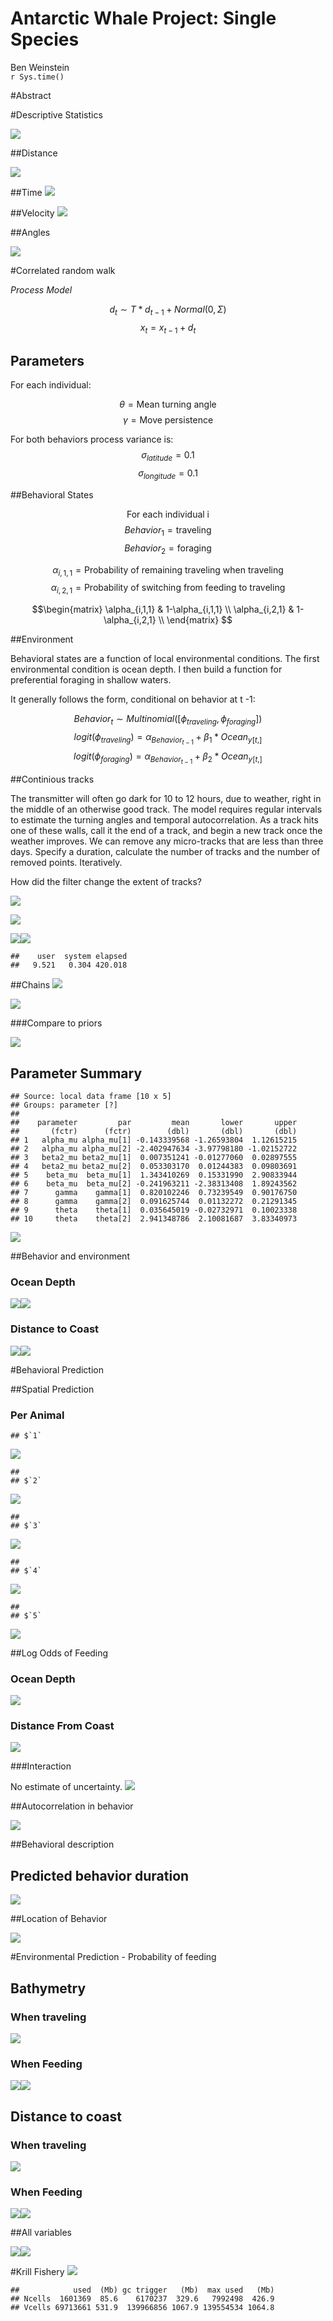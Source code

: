 # Antarctic Whale Project: Single Species
Ben Weinstein  
`r Sys.time()`  





#Abstract


#Descriptive Statistics


![](SingleSpecies_files/figure-html/unnamed-chunk-5-1.png)<!-- -->

##Distance

![](SingleSpecies_files/figure-html/unnamed-chunk-6-1.png)<!-- -->

##Time 
![](SingleSpecies_files/figure-html/unnamed-chunk-7-1.png)<!-- -->

##Velocity
![](SingleSpecies_files/figure-html/unnamed-chunk-8-1.png)<!-- -->

##Angles

![](SingleSpecies_files/figure-html/unnamed-chunk-9-1.png)<!-- -->

#Correlated random walk

*Process Model*

$$ d_{t} \sim T*d_{t-1} + Normal(0,\Sigma)$$
$$ x_t = x_{t-1} + d_{t} $$

## Parameters

For each individual:

$$\theta = \text{Mean turning angle}$$
$$\gamma = \text{Move persistence} $$

For both behaviors process variance is:
$$ \sigma_{latitude} = 0.1$$
$$ \sigma_{longitude} = 0.1$$

##Behavioral States

$$ \text{For each individual i}$$
$$ Behavior_1 = \text{traveling}$$
$$ Behavior_2 = \text{foraging}$$

$$ \alpha_{i,1,1} = \text{Probability of remaining traveling when traveling}$$
$$\alpha_{i,2,1} = \text{Probability of switching from feeding to traveling}$$

$$\begin{matrix}
  \alpha_{i,1,1} & 1-\alpha_{i,1,1} \\
  \alpha_{i,2,1} & 1-\alpha_{i,2,1} \\
\end{matrix}
$$

##Environment

Behavioral states are a function of local environmental conditions. The first environmental condition is ocean depth. I then build a function for preferential foraging in shallow waters.

It generally follows the form, conditional on behavior at t -1:

$$Behavior_t \sim Multinomial([\phi_{traveling},\phi_{foraging}])$$
$$logit(\phi_{traveling}) = \alpha_{Behavior_{t-1}} + \beta_1 * Ocean_{y[t,]}$$
$$logit(\phi_{foraging}) = \alpha_{Behavior_{t-1}} + \beta_2 * Ocean_{y[t,]}$$



##Continious tracks

The transmitter will often go dark for 10 to 12 hours, due to weather, right in the middle of an otherwise good track. The model requires regular intervals to estimate the turning angles and temporal autocorrelation. As a track hits one of these walls, call it the end of a track, and begin a new track once the weather improves. We can remove any micro-tracks that are less than three days.
Specify a duration, calculate the number of tracks and the number of removed points. Iteratively.





How did the filter change the extent of tracks?

![](SingleSpecies_files/figure-html/unnamed-chunk-13-1.png)<!-- -->

![](SingleSpecies_files/figure-html/unnamed-chunk-14-1.png)<!-- -->

![](SingleSpecies_files/figure-html/unnamed-chunk-15-1.png)<!-- -->![](SingleSpecies_files/figure-html/unnamed-chunk-15-2.png)<!-- -->




```
##    user  system elapsed 
##   9.521   0.304 420.018
```

##Chains
![](SingleSpecies_files/figure-html/unnamed-chunk-18-1.png)<!-- -->

![](SingleSpecies_files/figure-html/unnamed-chunk-19-1.png)<!-- -->

###Compare to priors

![](SingleSpecies_files/figure-html/unnamed-chunk-20-1.png)<!-- -->

## Parameter Summary

```
## Source: local data frame [10 x 5]
## Groups: parameter [?]
## 
##    parameter         par         mean       lower       upper
##       (fctr)      (fctr)        (dbl)       (dbl)       (dbl)
## 1   alpha_mu alpha_mu[1] -0.143339568 -1.26593804  1.12615215
## 2   alpha_mu alpha_mu[2] -2.402947634 -3.97798180 -1.02152722
## 3   beta2_mu beta2_mu[1]  0.007351241 -0.01277060  0.02897555
## 4   beta2_mu beta2_mu[2]  0.053303170  0.01244383  0.09803691
## 5    beta_mu  beta_mu[1]  1.343410269  0.15331990  2.90833944
## 6    beta_mu  beta_mu[2] -0.241963211 -2.38313408  1.89243562
## 7      gamma    gamma[1]  0.820102246  0.73239549  0.90176750
## 8      gamma    gamma[2]  0.091625744  0.01132272  0.21291345
## 9      theta    theta[1]  0.035645019 -0.02732971  0.10023338
## 10     theta    theta[2]  2.941348786  2.10081687  3.83340973
```

![](SingleSpecies_files/figure-html/unnamed-chunk-21-1.png)<!-- -->

##Behavior and environment

### Ocean Depth
![](SingleSpecies_files/figure-html/unnamed-chunk-22-1.png)<!-- -->![](SingleSpecies_files/figure-html/unnamed-chunk-22-2.png)<!-- -->

### Distance to Coast
![](SingleSpecies_files/figure-html/unnamed-chunk-23-1.png)<!-- -->![](SingleSpecies_files/figure-html/unnamed-chunk-23-2.png)<!-- -->

#Behavioral Prediction



##Spatial Prediction

### Per Animal

```
## $`1`
```

![](SingleSpecies_files/figure-html/unnamed-chunk-25-1.png)<!-- -->

```
## 
## $`2`
```

![](SingleSpecies_files/figure-html/unnamed-chunk-25-2.png)<!-- -->

```
## 
## $`3`
```

![](SingleSpecies_files/figure-html/unnamed-chunk-25-3.png)<!-- -->

```
## 
## $`4`
```

![](SingleSpecies_files/figure-html/unnamed-chunk-25-4.png)<!-- -->

```
## 
## $`5`
```

![](SingleSpecies_files/figure-html/unnamed-chunk-25-5.png)<!-- -->

##Log Odds of Feeding

### Ocean Depth

![](SingleSpecies_files/figure-html/unnamed-chunk-26-1.png)<!-- -->

### Distance From Coast

![](SingleSpecies_files/figure-html/unnamed-chunk-27-1.png)<!-- -->

###Interaction

No estimate of uncertainty.
![](SingleSpecies_files/figure-html/unnamed-chunk-28-1.png)<!-- -->

##Autocorrelation in behavior

![](SingleSpecies_files/figure-html/unnamed-chunk-29-1.png)<!-- -->

##Behavioral description

## Predicted behavior duration


![](SingleSpecies_files/figure-html/unnamed-chunk-31-1.png)<!-- -->

##Location of Behavior

![](SingleSpecies_files/figure-html/unnamed-chunk-32-1.png)<!-- -->

#Environmental Prediction - Probability of feeding



## Bathymetry

### When traveling
![](SingleSpecies_files/figure-html/unnamed-chunk-34-1.png)<!-- -->

### When Feeding

![](SingleSpecies_files/figure-html/unnamed-chunk-35-1.png)<!-- -->![](SingleSpecies_files/figure-html/unnamed-chunk-35-2.png)<!-- -->

## Distance to coast

### When traveling
![](SingleSpecies_files/figure-html/unnamed-chunk-36-1.png)<!-- -->

### When Feeding

![](SingleSpecies_files/figure-html/unnamed-chunk-37-1.png)<!-- -->![](SingleSpecies_files/figure-html/unnamed-chunk-37-2.png)<!-- -->

##All variables

![](SingleSpecies_files/figure-html/unnamed-chunk-38-1.png)<!-- -->![](SingleSpecies_files/figure-html/unnamed-chunk-38-2.png)<!-- -->

#Krill Fishery
![](SingleSpecies_files/figure-html/unnamed-chunk-39-1.png)<!-- -->



```
##            used  (Mb) gc trigger   (Mb)  max used   (Mb)
## Ncells  1601369  85.6    6170237  329.6   7992498  426.9
## Vcells 69713661 531.9  139966856 1067.9 139554534 1064.8
```
